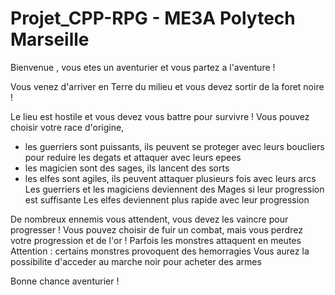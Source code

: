 # Projet_CPP-RPG - ME3A Polytech Marseille







 Bienvenue , vous etes un aventurier et vous partez a l'aventure !

 Vous venez d'arriver en Terre du milieu et vous devez sortir de la foret noire !

 Le lieu est hostile et vous devez vous battre pour survivre !
 Vous pouvez choisir votre race d'origine,
 - les guerriers sont puissants, ils peuvent se proteger avec leurs boucliers pour reduire les degats et attaquer avec leurs epees
 - les magicien sont des sages, ils lancent des sorts
 - les elfes sont agiles, ils peuvent attaquer plusieurs fois avec leurs arcs
 Les guerriers et les magiciens deviennent des Mages si leur progression est suffisante
 Les elfes deviennent plus rapide avec leur progression

 De nombreux ennemis vous attendent, vous devez les vaincre pour progresser !
 Vous pouvez choisir de fuir un combat, mais vous perdrez votre progression et de l'or !
 Parfois les monstres attaquent en meutes
 Attention : certains monstres provoquent des hemorragies
 Vous aurez la possibilite d'acceder au marche noir pour acheter des armes

 Bonne chance aventurier !
